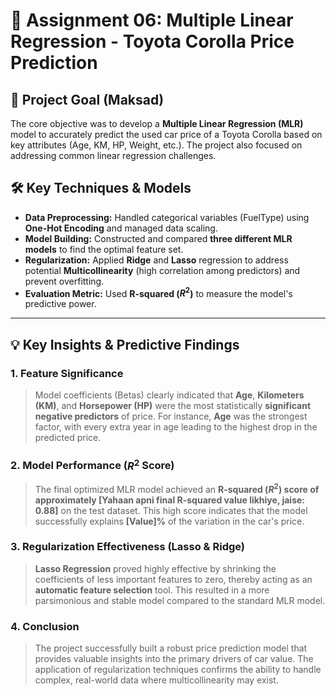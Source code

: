 # 🚗 Assignment 06: Multiple Linear Regression - Toyota Corolla Price Prediction

## 🎯 Project Goal (Maksad)
The core objective was to develop a **Multiple Linear Regression (MLR)** model to accurately predict the used car price of a Toyota Corolla based on key attributes (Age, KM, HP, Weight, etc.). The project also focused on addressing common linear regression challenges.

## 🛠️ Key Techniques & Models
* **Data Preprocessing:** Handled categorical variables (FuelType) using **One-Hot Encoding** and managed data scaling.
* **Model Building:** Constructed and compared **three different MLR models** to find the optimal feature set.
* **Regularization:** Applied **Ridge** and **Lasso** regression to address potential **Multicollinearity** (high correlation among predictors) and prevent overfitting.
* **Evaluation Metric:** Used **R-squared ($R^2$)** to measure the model's predictive power.

---

## 💡 Key Insights & Predictive Findings

### 1. Feature Significance
> Model coefficients (Betas) clearly indicated that **Age**, **Kilometers (KM)**, and **Horsepower (HP)** were the most statistically **significant negative predictors** of price. For instance, **Age** was the strongest factor, with every extra year in age leading to the highest drop in the predicted price.

### 2. Model Performance ($R^2$ Score)
> The final optimized MLR model achieved an **R-squared ($R^2$) score of approximately [Yahaan apni final R-squared value likhiye, jaise: 0.88]** on the test dataset. This high score indicates that the model successfully explains **[Value]%** of the variation in the car's price.

### 3. Regularization Effectiveness (Lasso & Ridge)
> **Lasso Regression** proved highly effective by shrinking the coefficients of less important features to zero, thereby acting as an **automatic feature selection** tool. This resulted in a more parsimonious and stable model compared to the standard MLR model.

### 4. Conclusion
> The project successfully built a robust price prediction model that provides valuable insights into the primary drivers of car value. The application of regularization techniques confirms the ability to handle complex, real-world data where multicollinearity may exist.
